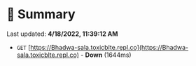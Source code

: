 # 📖 Summary
Last updated: **4/18/2022, 11:39:12 AM**

- `GET` [https://Bhadwa-sala.toxicblte.repl.co](https://Bhadwa-sala.toxicblte.repl.co) - **Down** (1644ms)
